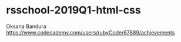 # rsschool-2019Q1-html-css

Oksana Bandura
https://www.codecademy.com/users/rubyCoder67889/achievements
